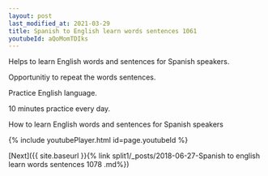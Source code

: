 ```yaml
---
layout: post
last_modified_at: 2021-03-29
title: Spanish to English learn words sentences 1061 
youtubeId: aQoMomTDIks
---
```

 
 
Helps to learn English words and sentences for Spanish speakers.

Opportunitiy to repeat the words sentences. 

Practice English language. 
 
10 minutes practice every day. 
 
How to learn English words and sentences for Spanish speakers 
 
{% include youtubePlayer.html id=page.youtubeId %}
 
 
[Next]({{ site.baseurl }}{% link  split1/_posts/2018-06-27-Spanish to english learn words sentences 1078 .md%})
 
